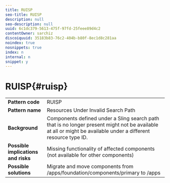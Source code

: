 ```yaml
---
title: RUISP
seo-title: RUISP
description: null
seo-description: null
uuid: 6c1dc379-5613-475f-97fd-25feee89d4c2
contentOwner: sarchiz
discoiquuid: 35183b83-76c2-404b-b80f-8ec1d8c281aa
noindex: true
nosnippets: true
index: n
internal: n
snippet: y
---
```


# RUISP{#ruisp}

<table>
 <tbody>
  <tr>
   <td><strong>Pattern code</strong></td>
   <td>RUISP</td>
  </tr>
  <tr>
   <td><strong>Pattern name</strong></td>
   <td>Resources Under Invalid Search Path</td>
  </tr>
  <tr>
   <td><strong>Background</strong></td>
   <td>Components defined under a Sling search path that is no longer present might not be available at all or might be available under a different resource type ID.<br /> </td>
  </tr>
  <tr>
   <td><strong>Possible implications and risks</strong></td>
   <td>Missing functionality of affected components (not available for other components)</td>
  </tr>
  <tr>
   <td><strong>Possible solutions</strong></td>
   <td>Migrate and move components from <span class="code">/apps/foundation/components/primary</span> to <span class="code">/apps</span></td>
  </tr>
 </tbody>
</table>

